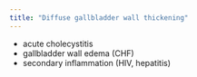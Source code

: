 ```yaml
---
title: "Diffuse gallbladder wall thickening"
---
```

- acute cholecystitis
- gallbladder wall edema (CHF)
- secondary inflammation (HIV, hepatitis)

